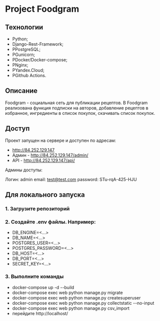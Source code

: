 # Project Foodgram

## Технологии
- Python;
- Django-Rest-Framework;
- PPostgreSQL;
- PGunicorn;
- PDocker/Docker-compose;
- PNginx;
- PYandex.Cloud;
- PGithub Actions.

## Описание
Foodgram - социальная сеть для публикации рецептов. В Foodgram реализована функция подписки на авторов, добавление рецептов в избранное, ингредиенты в список покупок, скачивать список покупок.

## Доступ

Проект запущен на сервере и доступен по адресам:

- http://84.252.129.147
- Админ - http://84.252.129.147/admin/
- API - http://84.252.129.147/api/

Админы доступы:

Логин: admin
email: test@test.com
password: STu-rqA-425-HJU

## Для локального запуска

### 1. Загрузите репозиторий

### 2. Создайте .env файлы. Например:

- DB_ENGINE=<...>
- DB_NAME=<...>
- POSTGRES_USER=<...>
- POSTGRES_PASSWORD=<...>
- DB_HOST=<...>
- DB_PORT=<...>
- SECRET_KEY=<...>

### 3. Выполните команды

- docker-compose up -d --build
- docker-compose exec web python manage.py migrate
- docker-compose exec web python manage.py createsuperuser
- docker-compose exec web python manage.py collectstatic --no-input
- docker-compose exec web python manage.py csv_import
- перейдите http://localhost/

